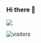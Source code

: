 ### Hi there 👋
![](https://github-readme-stats.vercel.app/api?username=zhangbiao-code)

![visitors](https://visitor-badge.glitch.me/badge?page_id=zhangbiao-code.zhangbiao.code&left_color=green&right_color=red)

<!--
**zhangbiao-code/zhangbiao-code** is a ✨ _special_ ✨ repository because its `README.md` (this file) appears on your GitHub profile.

Here are some ideas to get you started:

- 🔭 I’m currently working on ...
- 🌱 I’m currently learning ...
- 👯 I’m looking to collaborate on ...
- 🤔 I’m looking for help with ...
- 💬 Ask me about ...
- 📫 How to reach me: ...
- 😄 Pronouns: ...
- ⚡ Fun fact: ...
-->
